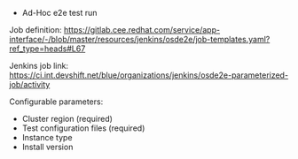 * Ad-Hoc e2e test run


Job definition: https://gitlab.cee.redhat.com/service/app-interface/-/blob/master/resources/jenkins/osde2e/job-templates.yaml?ref_type=heads#L67

Jenkins job link: https://ci.int.devshift.net/blue/organizations/jenkins/osde2e-parameterized-job/activity


Configurable parameters:
- Cluster region (required)
- Test configuration files (required)
- Instance type
- Install version
